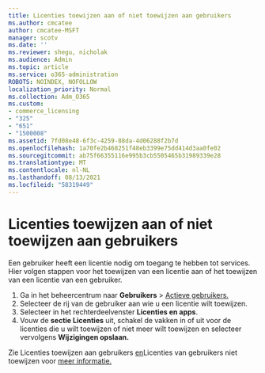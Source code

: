```yaml
---
title: Licenties toewijzen aan of niet toewijzen aan gebruikers
ms.author: cmcatee
author: cmcatee-MSFT
manager: scotv
ms.date: ''
ms.reviewer: shegu, nicholak
ms.audience: Admin
ms.topic: article
ms.service: o365-administration
ROBOTS: NOINDEX, NOFOLLOW
localization_priority: Normal
ms.collection: Adm_O365
ms.custom:
- commerce_licensing
- "325"
- "651"
- "1500008"
ms.assetid: 7fd08e48-6f3c-4259-88da-4d06288f2b7d
ms.openlocfilehash: 1a70fe2b468251f48eb3399e75dd414d3aa0fe02
ms.sourcegitcommit: ab75f66355116e995b3cb5505465b31989339e28
ms.translationtype: MT
ms.contentlocale: nl-NL
ms.lasthandoff: 08/13/2021
ms.locfileid: "58319449"
---
```

# <a name="assign-or-unassign-licenses-to-users"></a>Licenties toewijzen aan of niet toewijzen aan gebruikers

Een gebruiker heeft een licentie nodig om toegang te hebben tot services. Hier volgen stappen voor het toewijzen van een licentie aan of het toewijzen van een licentie van een gebruiker.
  
1. Ga in het beheercentrum naar **Gebruikers** \> [Actieve gebruikers.](https://go.microsoft.com/fwlink/p/?linkid=834822)
2. Selecteer de rij van de gebruiker aan wie u een licentie wilt toewijzen.
3. Selecteer in het rechterdeelvenster **Licenties en apps**.
4. Vouw de **sectie Licenties** uit, schakel de vakken in of uit voor de licenties die u wilt toewijzen of niet meer wilt toewijzen en selecteer vervolgens **Wijzigingen opslaan.**

Zie Licenties toewijzen aan gebruikers [en](https://docs.microsoft.com/microsoft-365/admin/manage/assign-licenses-to-users)Licenties van gebruikers niet toewijzen voor [meer informatie.](https://docs.microsoft.com/microsoft-365/admin/manage/remove-licenses-from-users)